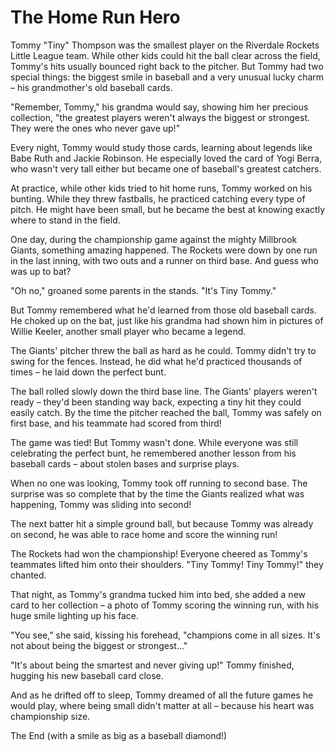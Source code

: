# The Home Run Hero

Tommy "Tiny" Thompson was the smallest player on the Riverdale Rockets Little League team. While other kids could hit the ball clear across the field, Tommy's hits usually bounced right back to the pitcher. But Tommy had two special things: the biggest smile in baseball and a very unusual lucky charm – his grandmother's old baseball cards.

"Remember, Tommy," his grandma would say, showing him her precious collection, "the greatest players weren't always the biggest or strongest. They were the ones who never gave up!"

Every night, Tommy would study those cards, learning about legends like Babe Ruth and Jackie Robinson. He especially loved the card of Yogi Berra, who wasn't very tall either but became one of baseball's greatest catchers.

At practice, while other kids tried to hit home runs, Tommy worked on his bunting. While they threw fastballs, he practiced catching every type of pitch. He might have been small, but he became the best at knowing exactly where to stand in the field.

One day, during the championship game against the mighty Millbrook Giants, something amazing happened. The Rockets were down by one run in the last inning, with two outs and a runner on third base. And guess who was up to bat?

"Oh no," groaned some parents in the stands. "It's Tiny Tommy."

But Tommy remembered what he'd learned from those old baseball cards. He choked up on the bat, just like his grandma had shown him in pictures of Willie Keeler, another small player who became a legend.

The Giants' pitcher threw the ball as hard as he could. Tommy didn't try to swing for the fences. Instead, he did what he'd practiced thousands of times – he laid down the perfect bunt.

The ball rolled slowly down the third base line. The Giants' players weren't ready – they'd been standing way back, expecting a tiny hit they could easily catch. By the time the pitcher reached the ball, Tommy was safely on first base, and his teammate had scored from third!

The game was tied! But Tommy wasn't done. While everyone was still celebrating the perfect bunt, he remembered another lesson from his baseball cards – about stolen bases and surprise plays.

When no one was looking, Tommy took off running to second base. The surprise was so complete that by the time the Giants realized what was happening, Tommy was sliding into second!

The next batter hit a simple ground ball, but because Tommy was already on second, he was able to race home and score the winning run!

The Rockets had won the championship! Everyone cheered as Tommy's teammates lifted him onto their shoulders. "Tiny Tommy! Tiny Tommy!" they chanted.

That night, as Tommy's grandma tucked him into bed, she added a new card to her collection – a photo of Tommy scoring the winning run, with his huge smile lighting up his face.

"You see," she said, kissing his forehead, "champions come in all sizes. It's not about being the biggest or strongest..."

"It's about being the smartest and never giving up!" Tommy finished, hugging his new baseball card close.

And as he drifted off to sleep, Tommy dreamed of all the future games he would play, where being small didn't matter at all – because his heart was championship size.

The End (with a smile as big as a baseball diamond!)
